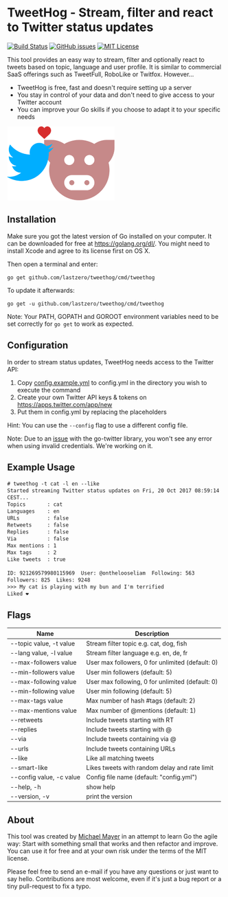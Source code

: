 TweetHog - Stream, filter and react to Twitter status updates
=============================================================

[![Build Status](https://travis-ci.org/lastzero/tweethog.png?branch=master)][ci]
[![GitHub issues](https://img.shields.io/github/issues/lastzero/tweethog.svg)][issues]
[![MIT License](https://img.shields.io/badge/license-MIT-blue.svg)][license]

[ci]: https://travis-ci.org/lastzero/tweethog
[issues]: https://github.com/lastzero/tweethog/issues
[license]: https://github.com/lastzero/tweethog/blob/master/LICENSE

This tool provides an easy way to stream, filter and optionally
react to tweets based on topic, language and user profile. It is similar
to commercial SaaS offerings such as TweetFull, RoboLike or Twitfox. However...

* TweetHog is free, fast and doesn't require setting up a server
* You stay in control of your data and don't need to give access to your Twitter account
* You can improve your Go skills if you choose to adapt it to your specific needs

![TweetHog](logo.png)

Installation
------------
Make sure you got the latest version of Go installed on your computer.
It can be downloaded for free at https://golang.org/dl/.
You might need to install Xcode and agree to its license first on OS X.

Then open a terminal and enter:

```
go get github.com/lastzero/tweethog/cmd/tweethog
```

To update it afterwards:

```
go get -u github.com/lastzero/tweethog/cmd/tweethog
```

Note: Your PATH, GOPATH and GOROOT environment variables
need to be set correctly for `go get` to work as expected.

Configuration
-------------
In order to stream status updates, TweetHog needs access to the Twitter API:

1. Copy [config.example.yml](config.example.yml) to config.yml in the directory you wish to execute the command
2. Create your own Twitter API keys & tokens on https://apps.twitter.com/app/new
3. Put them in config.yml by replacing the placeholders

Hint: You can use the `--config` flag to use a different config file.

Note: Due to an [issue](https://github.com/dghubble/go-twitter/issues/61)
with the go-twitter library, you won't see any error when using
invalid credentials. We're working on it.

Example Usage
-------------
```
# tweethog -t cat -l en --like
Started streaming Twitter status updates on Fri, 20 Oct 2017 08:59:14 CEST...
Topics       : cat
Languages    : en
URLs         : false
Retweets     : false
Replies      : false
Via          : false
Max mentions : 1
Max tags     : 2
Like tweets  : true

ID: 921269579980115969  User: @onthelooseliam  Following: 563  Followers: 825  Likes: 9248
>>> My cat is playing with my bun and I'm terrified
Liked ❤️
```

Flags
-----
Name                     | Description
-------------------------|------------------------------------------------------------------
--topic value, -t value  | Stream filter topic e.g. cat, dog, fish
--lang value, -l value   | Stream filter language e.g. en, de, fr
--max-followers value    | User max followers, 0 for unlimited (default: 0)
--min-followers value    | User min followers (default: 5)
--max-following value    | User max following, 0 for unlimited (default: 0)
--min-following value    | User min following (default: 5)
--max-tags value         | Max number of hash #tags (default: 2)
--max-mentions value     | Max number of @mentions (default: 1)
--retweets               | Include tweets starting with RT
--replies                | Include tweets starting with @
--via                    | Include tweets containing via @
--urls                   | Include tweets containing URLs
--like                   | Like all matching tweets
--smart-like             | Likes tweets with random delay and rate limit
--config value, -c value | Config file name (default: "config.yml")
--help, -h               | show help
--version, -v            | print the version

About
-----
This tool was created by [Michael Mayer](https://blog.liquidbytes.net/about)
in an attempt to learn Go the agile way: Start with something small that works
and then refactor and improve. You can use it for free and at your own risk
under the terms of the MIT license.

Please feel free to send an e-mail if you have any questions or just want to say hello.
Contributions are most welcome, even if it's just a bug report or a tiny pull-request to fix a typo.
